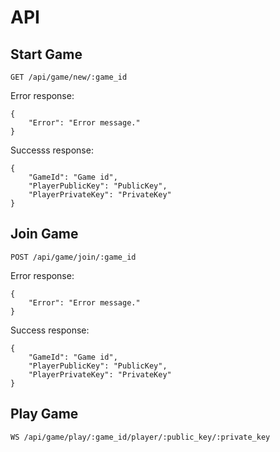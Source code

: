 API
===

Start Game
----------
```
GET /api/game/new/:game_id
```

Error response:

```
{
	"Error": "Error message."
}
```

Successs response:

```
{
	"GameId": "Game id",
	"PlayerPublicKey": "PublicKey",
	"PlayerPrivateKey": "PrivateKey"
}
```

Join Game
---------
```
POST /api/game/join/:game_id
```

Error response:

```
{
	"Error": "Error message."
}
```

Success response:

```
{
	"GameId": "Game id",
	"PlayerPublicKey": "PublicKey",
	"PlayerPrivateKey": "PrivateKey"
}
```

Play Game
---------
```
WS /api/game/play/:game_id/player/:public_key/:private_key
```
